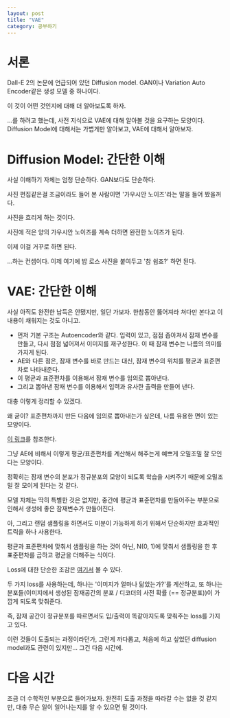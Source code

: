 ```yaml
---
layout: post
title: "VAE"
category: 공부하기
---
```


# 서론

Dall-E 2의 논문에 언급되어 있던 Diffusion model. GAN이나 Variation Auto Encoder같은 생성 모델 중 하나이다.

이 것이 어떤 것인지에 대해 더 알아보도록 하자.

...를 하려고 했는데, 사전 지식으로 VAE에 대해 알아볼 것을 요구하는 모양이다. Diffusion Model에 대해서는 가볍게만 알아보고, VAE에 대해서 알아보자.

# Diffusion Model: 간단한 이해

사실 이해하기 자체는 엄청 단순하다. GAN보다도 단순하다.

사진 편집같은걸 조금이라도 들어 본 사람이면 '가우시안 노이즈'라는 말을 들어 봤을꺼다.

사진을 흐리게 하는 것이다.

사진에 적은 양의 가우시안 노이즈를 계속 더하면 완전한 노이즈가 된다.

이제 이걸 거꾸로 하면 된다.

...하는 컨셉이다. 이제 여기에 밥 로스 사진을 붙여두고 '참 쉽죠?' 하면 된다.

# VAE: 간단한 이해

사실 아직도 완전한 납득은 안됐지만, 일단 가보자. 한참동안 뚫어져라 쳐다만 본다고 이 내용이 채워지는 것도 아니고.

 - 먼저 기본 구조는 Autoencoder와 같다. 입력이 있고, 점점 좁아져서 잠재 변수를 만들고, 다시 점점 넓어져서 이미지를 재구성한다. 이 때 잠재 변수는 나름의 의미를 가지게 된다.
 - AE와 다른 점은, 잠재 변수를 바로 만드는 대신, 잠재 변수의 위치를 평균과 표준편차로 나타내준다.
 - 이 평균과 표준편차를 이용해서 잠재 변수를 임의로 뽑아낸다.
 - 그리고 뽑아낸 잠재 변수를 이용해서 입력과 유사한 출력을 만들어 낸다.

대충 이렇게 정리할 수 있겠다.

왜 굳이? 표준편차까지 만든 다음에 임의로 뽑아내는가 싶은데, 나름 유용한 면이 있는 모양이다.

[이 링크](https://medium.com/@seyong.dev/vae-variational-auto-encoder-%EC%9D%B4%ED%95%B4%ED%95%98%EA%B8%B0-60032f19b9e3)를 참조한다.

그냥 AE에 비해서 이렇게 평균/표준편차를 계산해서 해주는게 예쁘게 오밀조밀 잘 모인다는 모양이다.

정확히는 잠재 변수의 분포가 정규분포의 모양이 되도록 학습을 시켜주기 때문에 오밀조밀 잘 모이게 된다는 것 같다.

모델 자체는 딱히 특별한 것은 없지만, 중간에 평균과 표준편차를 만들어주는 부분으로 인해서 생성에 좋은 잠재변수가 만들어진다.

아, 그리고 랜덤 샘플링을 하면서도 미분이 가능하게 하기 위해서 단순하지만 효과적인 트릭을 하나 사용한다.

평균과 표준편차에 맞춰서 샘플링을 하는 것이 아닌, N(0, 1)에 맞춰서 샘플링을 한 후 표준편차를 곱하고 평균을 더해주는 식이다.

Loss에 대한 단순한 조감은 [여기서](https://taeu.github.io/paper/deeplearning-paper-vae/) 볼 수 있다.

두 가지 loss를 사용하는데, 하나는 '이미지가 얼마나 닮았는가?'를 계산하고, 또 하나는 분포들(이미지에서 생성된 잠재공간의 분포 / 디코더의 사전 확률 (== 정규분포))이 가깝게 되도록 맞춰준다.

즉, 잠재 공간이 정규분포를 따르면서도 입/출력이 똑같아지도록 맞춰주는 loss를 가지고 있다.

이런 것들이 도출되는 과정이라던가, 그런게 까다롭고, 처음에 하고 싶었던 diffusion model과도 관련이 있지만... 그건 다음 시간에.

# 다음 시간

조금 더 수학적인 부분으로 들어가보자. 완전히 도출 과정을 따라갈 수는 없을 것 같지만, 대충 무슨 일이 일어나는지를 알 수 있으면 될 것이다.
